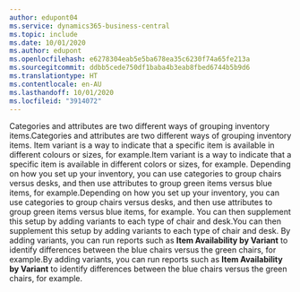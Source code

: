 ```yaml
---
author: edupont04
ms.service: dynamics365-business-central
ms.topic: include
ms.date: 10/01/2020
ms.author: edupont
ms.openlocfilehash: e6278304eab5e5ba678ea35c6230f74a65fe213a
ms.sourcegitcommit: ddbb5cede750df1baba4b3eab8fbed6744b5b9d6
ms.translationtype: HT
ms.contentlocale: en-AU
ms.lasthandoff: 10/01/2020
ms.locfileid: "3914072"
---
```

<span data-ttu-id="e8564-101">Categories and attributes are two different ways of grouping inventory items.</span><span class="sxs-lookup"><span data-stu-id="e8564-101">Categories and attributes are two different ways of grouping inventory items.</span></span> <span data-ttu-id="e8564-102">Item variant is a way to indicate that a specific item is available in different colours or sizes, for example.</span><span class="sxs-lookup"><span data-stu-id="e8564-102">Item variant is a way to indicate that a specific item is available in different colors or sizes, for example.</span></span> <span data-ttu-id="e8564-103">Depending on how you set up your inventory, you can use categories to group chairs versus desks, and then use attributes to group green items versus blue items, for example.</span><span class="sxs-lookup"><span data-stu-id="e8564-103">Depending on how you set up your inventory, you can use categories to group chairs versus desks, and then use attributes to group green items versus blue items, for example.</span></span> <span data-ttu-id="e8564-104">You can then supplement this setup by adding variants to each type of chair and desk.</span><span class="sxs-lookup"><span data-stu-id="e8564-104">You can then supplement this setup by adding variants to each type of chair and desk.</span></span> <span data-ttu-id="e8564-105">By adding variants, you can run reports such as **Item Availability by Variant** to identify differences between the blue chairs versus the green chairs, for example.</span><span class="sxs-lookup"><span data-stu-id="e8564-105">By adding variants, you can run reports such as **Item Availability by Variant** to identify differences between the blue chairs versus the green chairs, for example.</span></span>
